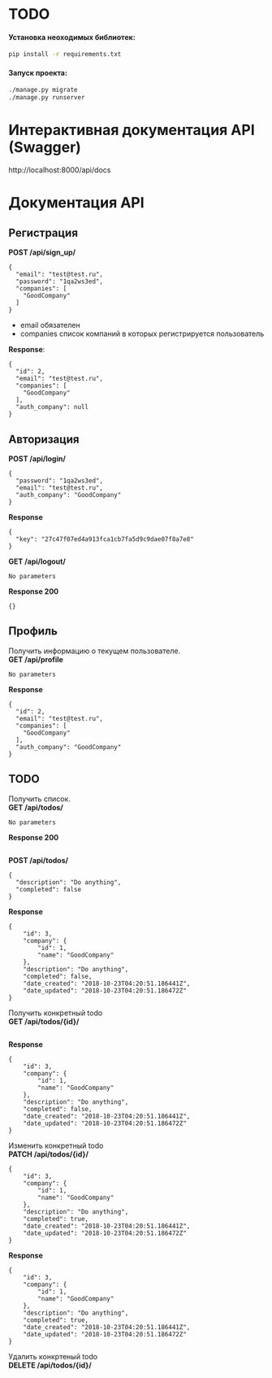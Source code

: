 # TODO

#### Установка неоходимых библиотек:
```bash
pip install -r requirements.txt
```

#### Запуск проекта:
```bash
./manage.py migrate
./manage.py runserver
```

# Интерактивная документация API (Swagger)
http://localhost:8000/api/docs

# Документация API

## Регистрация
**POST /api/sign_up/**
```
{
  "email": "test@test.ru",
  "password": "1qa2ws3ed",
  "companies": [
    "GoodCompany"
  ]
}
```
* email обязателен
* companies список компаний в которых регистрируется пользователь

**Response**:
```
{
  "id": 2,
  "email": "test@test.ru",
  "companies": [
    "GoodCompany"
  ],
  "auth_company": null
}
```

## Авторизация
**POST /api/login/**
```
{
  "password": "1qa2ws3ed",
  "email": "test@test.ru",
  "auth_company": "GoodCompany"
}
```
**Response**
```
{
  "key": "27c47f07ed4a913fca1cb7fa5d9c9dae07f8a7e8"
}
```
**GET /api/logout/**
```
No parameters
```
**Response 200**
```
{}
```

## Профиль
Получить информацию о текущем пользователе.\
**GET /api/profile**
```
No parameters
```
**Response**
```
{
  "id": 2,
  "email": "test@test.ru",
  "companies": [
    "GoodCompany"
  ],
  "auth_company": "GoodCompany"
}
```

## TODO
Получить список.\
**GET /api/todos/**
```
No parameters 
```
**Response 200**
``` 
```

**POST /api/todos/**
```
{
  "description": "Do anything",
  "completed": false
} 
```

**Response**
``` 
{
    "id": 3,
    "company": {
        "id": 1,
        "name": "GoodCompany"
    },
    "description": "Do anything",
    "completed": false,
    "date_created": "2018-10-23T04:20:51.186441Z",
    "date_updated": "2018-10-23T04:20:51.186472Z"
}
```
Получить конкретный todo\
**GET /api/todos/{id}/**
``` 
```

**Response**
```
{
    "id": 3,
    "company": {
        "id": 1,
        "name": "GoodCompany"
    },
    "description": "Do anything",
    "completed": false,
    "date_created": "2018-10-23T04:20:51.186441Z",
    "date_updated": "2018-10-23T04:20:51.186472Z"
} 
```

Изменить конкретный todo\
**PATCH /api/todos/{id}/**
```
{
    "id": 3,
    "company": {
        "id": 1,
        "name": "GoodCompany"
    },
    "description": "Do anything",
    "completed": true,
    "date_created": "2018-10-23T04:20:51.186441Z",
    "date_updated": "2018-10-23T04:20:51.186472Z"
} 
```

**Response**
```
{
    "id": 3,
    "company": {
        "id": 1,
        "name": "GoodCompany"
    },
    "description": "Do anything",
    "completed": true,
    "date_created": "2018-10-23T04:20:51.186441Z",
    "date_updated": "2018-10-23T04:20:51.186472Z"
} 
```

Удалить конкртеный todo\
**DELETE /api/todos/{id}/**
